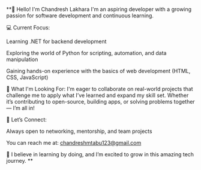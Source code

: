 **👋 Hello! I'm Chandresh Lakhara
I'm an aspiring developer with a growing passion for software development and continuous learning.

💻 Current Focus:

Learning .NET for backend development

Exploring the world of Python for scripting, automation, and data manipulation

Gaining hands-on experience with the basics of web development (HTML, CSS, JavaScript)

🚀 What I'm Looking For:
I'm eager to collaborate on real-world projects that challenge me to apply what I’ve learned and expand my skill set. Whether it’s contributing to open-source, building apps, or solving problems together — I’m all in!

🤝 Let’s Connect:

Always open to networking, mentorship, and team projects

You can reach me at: chandreshmtabu123@gmail.com

🌟 I believe in learning by doing, and I’m excited to grow in this amazing tech journey.
**

